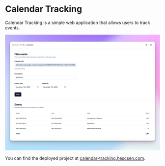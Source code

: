 # Calendar Tracking

Calendar Tracking is a simple web application that allows users to track events.

![Calendar Tracking](./public/screenshot.png)

You can find the deployed project at [calendar-tracking.hescsen.com](https://calendar-tracking.hescsen.com/).
